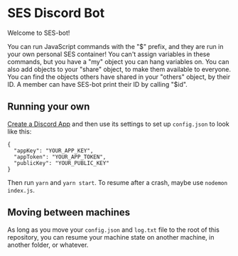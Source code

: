 # SES Discord Bot

Welcome to SES-bot!
  
You can run JavaScript commands with the "$" prefix, and they are run in your own personal SES container!
You can't assign variables in these commands, but you have a "my" object you can hang variables on.
You can also add objects to your "share" object, to make them available to everyone.
You can find the objects others have shared in your "others" object, by their ID.
A member can have SES-bot print their ID by calling "$id".

## Running your own

[Create a Discord App](https://discord.com/developers/applications) and then use its settings to set up `config.json` to look like this:

```
{
  "appKey": "YOUR_APP_KEY",
  "appToken": "YOUR_APP_TOKEN",
  "publicKey": "YOUR_PUBLIC_KEY"
}
```
Then run `yarn` and `yarn start`.
To resume after a crash, maybe use `nodemon index.js`.

## Moving between machines

As long as you move your `config.json` and `log.txt` file to the root of this repository, you can resume your machine state on another machine, in another folder, or whatever.

